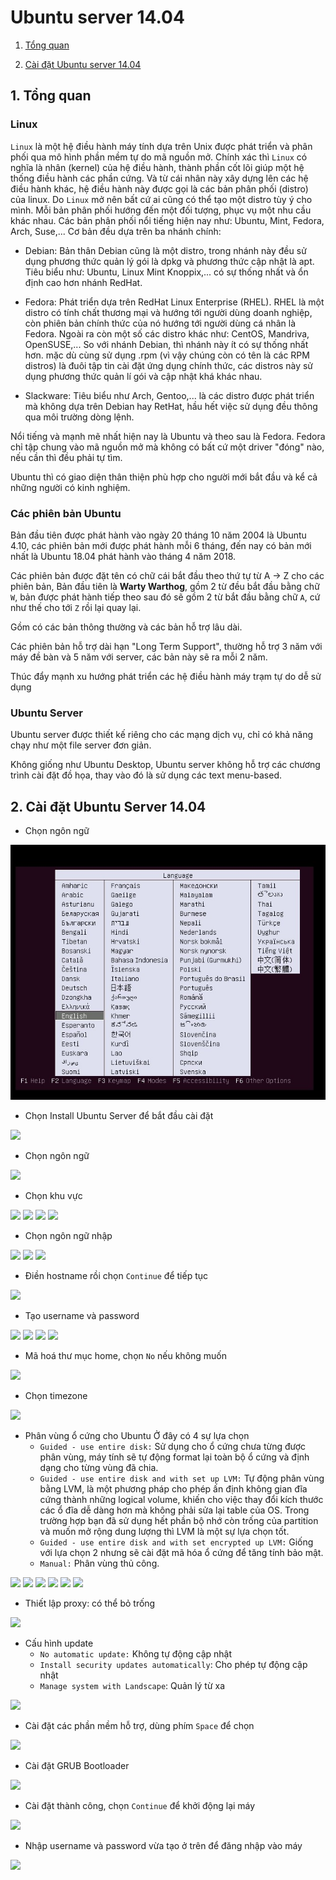 # Ubuntu server 14.04

1. [Tổng quan](#tongquan)

2. [Cài đặt Ubuntu server 14.04](#caidat)

<a name="tongquan"></a>
## 1. Tổng quan
### Linux
`Linux` là một hệ điều hành máy tính dựa trên Unix được phát triển và phân phối qua mô hình phần mềm tự do mã nguồn mở.
Chính xác thì `Linux` có nghĩa là nhân (kernel) của hệ điều hành, thành phần cốt lõi giúp một hệ thống điều hành các phần cứng. Và từ cái nhân này xây dựng lên các hệ điều hành khác, hệ điều hành này được gọi là các bản phân phối (distro) của linux. Do `Linux` mở nên bất cứ ai cũng có thể tạo một distro tùy ý cho mình.
Mỗi bản phân phối hướng đến một đối tượng, phục vụ một nhu cầu khác nhau. Các bản phân phối nổi tiếng hiện nay như: Ubuntu, Mint, Fedora, Arch, Suse,... Cơ bản đều dựa trên ba nhánh chính:
* Debian: Bản thân Debian cũng là một distro, trong nhánh này đều sử dụng phương thức quản lý gói là dpkg và phương thức cập nhật là apt. Tiêu biểu như: Ubuntu, Linux Mint Knoppix,... có sự thống nhất và ổn định cao hơn nhánh RedHat.

* Fedora: Phát triển dựa trên RedHat Linux Enterprise (RHEL). RHEL là một distro có tính chất thương mại và hướng tới người dùng doanh nghiệp, còn phiên bản chính thức của nó hướng tới người dùng cá nhân là Fedora. Ngoài ra còn một số các distro khác như: CentOS, Mandriva, OpenSUSE,... So với nhánh Debian, thì nhánh này ít có sự thống nhất hơn. mặc dù cùng sử dụng .rpm (vì vậy chúng còn có tên là các RPM distros) là đuôi tập tin cài đặt ứng dụng chính thức, các distros này sử dụng phương thức quản lí gói và cập nhật khá khác nhau.

* Slackware: Tiêu biểu như Arch, Gentoo,... là các distro được phát triển mà không dựa trên Debian hay RetHat, hầu hết việc sử dụng đều thông qua môi trường dòng lệnh.

Nổi tiếng và mạnh mẽ nhất hiện nay là Ubuntu và theo sau là Fedora. Fedora chỉ tập chung vào mã nguồn mở mà không có bất cứ một driver "đóng" nào, nếu cần thì đều phải tự tìm.

Ubuntu thì có giao diện thân thiện phù hợp cho người mới bắt đầu và kể cả những người có kinh nghiệm.

### Các phiên bản Ubuntu
Bản đầu tiên được phát hành vào ngày 20 tháng 10 năm 2004 là Ubuntu 4.10, các phiên bản mới được phát hành mỗi 6 tháng, đến nay có bản mới nhất là Ubuntu 18.04 phát hành vào tháng 4 năm 2018.

Các phiên bản được đặt tên có chữ cái bắt đầu theo thứ tự từ A -> Z cho các phiên bản, Bản đầu tiên là **Warty  Warthog**, gồm 2 từ đều bắt đầu bằng chữ `W`, bản được phát hành tiếp theo sau đó sẽ gồm 2 từ bắt đầu bằng chữ `A`, cứ như thế cho tới `Z` rồi lại quay lại.

Gồm có các bản thông thường và các bản hỗ trợ lâu dài.

Các phiên bản hỗ trợ dài hạn "Long Term Support", thường hỗ trợ 3 năm với máy đề bàn và 5 năm với server, các bản này sẽ ra mỗi 2 năm.

Thúc đẩy mạnh xu hướng phát triển các hệ điều hành máy trạm tự do dễ sử dụng


### Ubuntu Server
Ubuntu server được thiết kế riêng cho các mạng dịch vụ, chỉ có khả năng chạy như một file server đơn giản.

Không giống như Ubuntu Desktop, Ubuntu server không hỗ trợ các chương trình cài đặt đồ họa, thay vào đó là sử dụng các text menu-based.


<a name="caidat"></a>
## 2. Cài đặt Ubuntu Server 14.04

* Chọn ngôn ngữ

<img src="img/u1.jpg">

* Chọn Install Ubuntu Server để bắt đầu cài đặt

<img src="img/u2">

* Chọn ngôn ngữ

<img src="img/u3">

* Chọn khu vực

<img src="img/u4">

<img src="img/u5">

<img src="img/u6">

<img src="img/u7">

* Chọn ngôn ngữ nhập

<img src="img/u8">

<img src="img/u9">

<img src="img/u10">

* Điền hostname rồi chọn `Continue` để tiếp tục

<img src="img/u11">

* Tạo username và password

<img src="img/u12">

<img src="img/u13">

<img src="img/u14">

<img src="img/u15">

* Mã hoá thư mục home, chọn `No` nếu không muốn

<img src="img/u16">

* Chọn timezone

<img src="img/u17">

* Phân vùng ổ cứng cho Ubuntu
Ở đây có 4 sự lựa chọn
	* `Guided - use entire disk:` Sử dụng cho ổ cứng chưa từng được phân vùng, máy tính sẽ tự động format lại toàn bộ ổ cứng và định dạng cho từng vùng đã chia.
	* `Guided - use entire disk and with set up LVM:` Tự động phân vùng bằng LVM, là một phương pháp cho phép ấn định không gian đĩa cứng thành những logical volume, khiến cho việc thay đổi kích thước các ổ đĩa dễ dàng hơn mà không phải sửa lại table của OS. Trong trường hợp bạn đã sử dụng hết phần bộ nhớ còn trống của partition và muốn mở rộng dung lượng thì LVM là một sự lựa chọn tốt.
	* `Guided - use entire disk and with set encrypted up LVM:` Giống với lựa chọn 2 nhưng sẽ cài đặt mã hóa ổ cứng để tăng tính bảo mật. 
	* `Manual:` Phân vùng thủ công.
	
<img src="img/u18">

<img src="img/u19">

<img src="img/u20">

<img src="img/u21">

<img src="img/u22">

<img src="img/u23">

* Thiết lập proxy: có thể bỏ trống

<img src="img/u24">

* Cấu hình update
	* `No automatic update:` Không tự động cập nhật
	* `Install security updates automatically`: Cho phép tự động cập nhật 
	* `Manage system with Landscape`: Quản lý từ xa
	
<img src="img/u25">

* Cài đặt các phần mềm hỗ trợ, dùng phím `Space` để chọn

<img src="img/u26">

* Cài đặt GRUB Bootloader 

<img src="img/u27">

* Cài đặt thành công, chọn `Continue` để khởi động lại máy

<img src="img/u28">

* Nhập username và password vừa tạo ở trên để đăng nhập vào máy 

<img src="img/u29">

